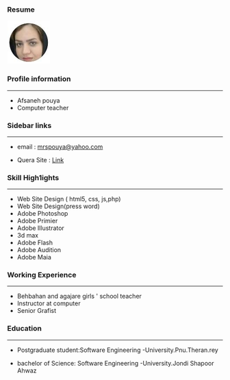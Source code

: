 ### Resume

![Logo](https://github.com/mrspouya/mrspouya.github.io/raw/master/pic.png.png)



### Profile information
---
+    Afsaneh pouya     
+    Computer teacher
 
### Sidebar links
---
+   email : mrspouya@yahoo.com 

+   Quera Site : [Link]( https://quera.ir/qcv)
 
 
### Skill High1ights
---
+    Web Site Design ( html5, css, js,php)
+    Web Site Design(press word)
+    Adobe Photoshop
+    Adobe Primier
+    Adobe Illustrator
+    3d max
+    Adobe Flash
+    Adobe Audition
+    Adobe Maia


### Working Experience
---

+    Behbahan and agajare girls ' school teacher
+    Instructor at computer
+    Senior Grafist


### Education
---

+    Postgraduate student:Software Engineering
     -University.Pnu.Theran.rey 

+    bachelor of Science: Software Engineering
     -University.Jondi Shapoor Ahwaz

